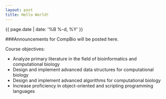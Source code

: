 ```yaml
---
layout: post
title: Hello World!
---
```

{{ page.date | date: '%B %-d, %Y' }}

###Announcements for CompBio will be posted here.

Course objectives:

- Analyze primary literature in the field of bioinformatics and computational biology
- Design and implement advanced data structures for computational biology
- Design and implement advanced algorithms for computational biology
- Increase proficiency in object-oriented and scripting programming languages
